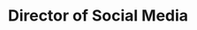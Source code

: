 ---
path: "/team/brie-sanders"
order: 6
name: "Brie Sanders"
title: "Director of Social Media"
photo: "/images/volunteers/brie.jpg"
facebook: "https://www.facebook.com/brie.sanders"
twitter: "https://twitter.com/briiiie"
instagram: "https://instagram.com/_briie_"
---